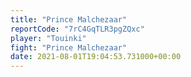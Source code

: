 ```yaml
---
title: "Prince Malchezaar"
reportCode: "7rC4GqTLR3pgZQxc"
player: "Touinki"
fight: "Prince Malchezaar"
date: 2021-08-01T19:04:53.731000+00:00
---
```

